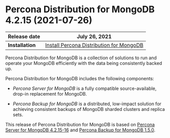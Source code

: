 # Percona Distribution for MongoDB 4.2.15 (2021-07-26)

| **Release date** | July 26, 2021      |
| ---------------- | ------------------ |
| **Installation** | [Install Percona Distribution for MongoDB](installation.md)| 


Percona Distribution for MongoDB is a collection of solutions to run and operate your
MongoDB efficiently with the data being consistently backed up.

Percona Distribution for MongoDB includes the following components:

* *Percona Server for MongoDB* is a fully compatible source-available, drop-in replacement
for MongoDB.

* *Percona Backup for MongoDB* is a distributed, low-impact solution for achieving
consistent backups of MongoDB sharded clusters and replica sets.

This release of Percona Distribution for MongoDB is based on [Percona Server for MongoDB 4.2.15-16](https://docs.percona.com/percona-server-for-mongodb/4.2/release_notes/4.2.15-16.html) and [Percona Backup for MongoDB 1.5.0](https://docs.percona.com/percona-backup-mongodb/release-notes/1.5.0.html).
